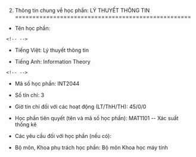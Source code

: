 2. Thông tin chung về học phần: LÝ THUYẾT THÔNG TIN
===================================================

-   Tên học phần:

```{=html}
<!-- -->
```
-   Tiếng Việt: Lý thuyết thông tin

-   Tiếng Anh: Information Theory

```{=html}
<!-- -->
```
-   Mã số học phần: INT2044

-   Số tín chỉ: 3

-   Giờ tín chỉ đối với các hoạt động (LT/ThH/TH): 45/0/0

-   Học phần tiên quyết (tên và mã số học phần): MAT1101 -- Xác suất
    thống kê

-   Các yêu cầu đối với học phần (nếu có):

-   Bộ môn, Khoa phụ trách học phần: Bộ môn Khoa học máy tính

